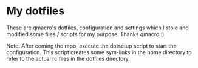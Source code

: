 # My dotfiles

These are qmacro's dotfiles, configuration and settings which I stole and modified some files / scripts for my purpose. Thanks qmacro :)

Note: After coming the repo, execute the dotsetup script to start the configuration. This script creates some sym-links in the home directory to refer to the actual rc files in the dotfiles directory.
